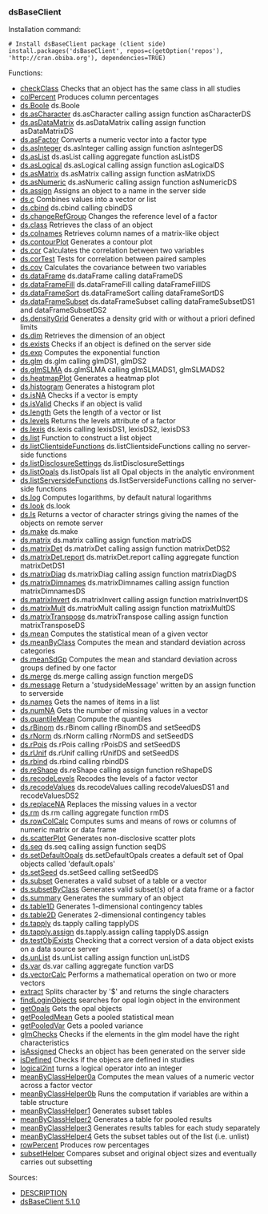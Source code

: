 

### dsBaseClient

Installation command:

	# Install dsBaseClient package (client side)
	install.packages('dsBaseClient', repos=c(getOption('repos'), 'http://cran.obiba.org'), dependencies=TRUE)

Functions:


* [checkClass](checkClass.html) Checks that an object has the same class in all studies
* [colPercent](colPercent.html) Produces column percentages
* [ds.Boole](ds.Boole.html) ds.Boole
* [ds.asCharacter](ds.asCharacter.html) ds.asCharacter calling assign function asCharacterDS
* [ds.asDataMatrix](ds.asDataMatrix.html) ds.asDataMatrix calling assign function asDataMatrixDS
* [ds.asFactor](ds.asFactor.html) Converts a numeric vector into a factor type
* [ds.asInteger](ds.asInteger.html) ds.asInteger calling assign function asIntegerDS
* [ds.asList](ds.asList.html) ds.asList calling aggregate function asListDS
* [ds.asLogical](ds.asLogical.html) ds.asLogical calling assign function asLogicalDS
* [ds.asMatrix](ds.asMatrix.html) ds.asMatrix calling assign function asMatrixDS
* [ds.asNumeric](ds.asNumeric.html) ds.asNumeric calling assign function asNumericDS
* [ds.assign](ds.assign.html) Assigns an object to a name in the server side
* [ds.c](ds.c.html) Combines values into a vector or list
* [ds.cbind](ds.cbind.html) ds.cbind calling cbindDS
* [ds.changeRefGroup](ds.changeRefGroup.html) Changes the reference level of a factor
* [ds.class](ds.class.html) Retrieves the class of an object
* [ds.colnames](ds.colnames.html) Retrieves column names of a matrix-like object
* [ds.contourPlot](ds.contourPlot.html) Generates a contour plot
* [ds.cor](ds.cor.html) Calculates the correlation between two variables
* [ds.corTest](ds.corTest.html) Tests for correlation between paired samples
* [ds.cov](ds.cov.html) Calculates the covariance between two variables
* [ds.dataFrame](ds.dataFrame.html) ds.dataFrame calling dataFrameDS
* [ds.dataFrameFill](ds.dataFrameFill.html) ds.dataFrameFill calling dataFrameFillDS
* [ds.dataFrameSort](ds.dataFrameSort.html) ds.dataFrameSort calling dataFrameSortDS
* [ds.dataFrameSubset](ds.dataFrameSubset.html) ds.dataFrameSubset calling dataFrameSubsetDS1 and dataFrameSubsetDS2
* [ds.densityGrid](ds.densityGrid.html) Generates a density grid with or without a priori defined limits
* [ds.dim](ds.dim.html) Retrieves the dimension of an object
* [ds.exists](ds.exists.html) Checks if an object is defined on the server side
* [ds.exp](ds.exp.html) Computes the exponential function
* [ds.glm](ds.glm.html) ds.glm calling glmDS1, glmDS2
* [ds.glmSLMA](ds.glmSLMA.html) ds.glmSLMA calling glmSLMADS1, glmSLMADS2
* [ds.heatmapPlot](ds.heatmapPlot.html) Generates a heatmap plot
* [ds.histogram](ds.histogram.html) Generates a histogram plot
* [ds.isNA](ds.isNA.html) Checks if a vector is empty
* [ds.isValid](ds.isValid.html) Checks if an object is valid
* [ds.length](ds.length.html) Gets the length of a vector or list
* [ds.levels](ds.levels.html) Returns the levels attribute of a factor
* [ds.lexis](ds.lexis.html) ds.lexis calling lexisDS1, lexisDS2, lexisDS3
* [ds.list](ds.list.html) Function to construct a list object
* [ds.listClientsideFunctions](ds.listClientsideFunctions.html) ds.listClientsideFunctions calling no server-side functions
* [ds.listDisclosureSettings](ds.listDisclosureSettings.html) ds.listDisclosureSettings
* [ds.listOpals](ds.listOpals.html) ds.listOpals list all Opal objects in the analytic environment
* [ds.listServersideFunctions](ds.listServersideFunctions.html) ds.listServersideFunctions calling no server-side functions
* [ds.log](ds.log.html) Computes logarithms, by default natural logarithms
* [ds.look](ds.look.html) ds.look
* [ds.ls](ds.ls.html) Returns a vector of character strings giving the names of the objects on remote server
* [ds.make](ds.make.html) ds.make
* [ds.matrix](ds.matrix.html) ds.matrix calling assign function matrixDS
* [ds.matrixDet](ds.matrixDet.html) ds.matrixDet calling assign function matrixDetDS2
* [ds.matrixDet.report](ds.matrixDet.report.html) ds.matrixDet.report calling aggregate function matrixDetDS1
* [ds.matrixDiag](ds.matrixDiag.html) ds.matrixDiag calling assign function matrixDiagDS
* [ds.matrixDimnames](ds.matrixDimnames.html) ds.matrixDimnames calling assign function matrixDimnamesDS
* [ds.matrixInvert](ds.matrixInvert.html) ds.matrixInvert calling assign function matrixInvertDS
* [ds.matrixMult](ds.matrixMult.html) ds.matrixMult calling assign function matrixMultDS
* [ds.matrixTranspose](ds.matrixTranspose.html) ds.matrixTranspose calling assign function matrixTransposeDS
* [ds.mean](ds.mean.html) Computes the statistical mean of a given vector
* [ds.meanByClass](ds.meanByClass.html) Computes the mean and standard deviation across categories
* [ds.meanSdGp](ds.meanSdGp.html) Computes the mean and standard deviation across groups defined by one factor
* [ds.merge](ds.merge.html) ds.merge calling assign function mergeDS
* [ds.message](ds.message.html) Return a 'studysideMessage' written by an assign function to serverside
* [ds.names](ds.names.html) Gets the names of items in a list
* [ds.numNA](ds.numNA.html) Gets the number of missing values in a vector
* [ds.quantileMean](ds.quantileMean.html) Compute the quantiles
* [ds.rBinom](ds.rBinom.html) ds.rBinom calling rBinomDS and setSeedDS
* [ds.rNorm](ds.rNorm.html) ds.rNorm calling rNormDS and setSeedDS
* [ds.rPois](ds.rPois.html) ds.rPois calling rPoisDS and setSeedDS
* [ds.rUnif](ds.rUnif.html) ds.rUnif calling rUnifDS and setSeedDS
* [ds.rbind](ds.rbind.html) ds.rbind calling rbindDS
* [ds.reShape](ds.reShape.html) ds.reShape calling assign function reShapeDS
* [ds.recodeLevels](ds.recodeLevels.html) Recodes the levels of a factor vector
* [ds.recodeValues](ds.recodeValues.html) ds.recodeValues calling recodeValuesDS1 and recodeValuesDS2
* [ds.replaceNA](ds.replaceNA.html) Replaces the missing values in a vector
* [ds.rm](ds.rm.html) ds.rm calling aggregate function rmDS
* [ds.rowColCalc](ds.rowColCalc.html) Computes sums and means of rows or columns of numeric matrix or data frame
* [ds.scatterPlot](ds.scatterPlot.html) Generates non-disclosive scatter plots
* [ds.seq](ds.seq.html) ds.seq calling assign function seqDS
* [ds.setDefaultOpals](ds.setDefaultOpals.html) ds.setDefaultOpals creates a default set of Opal objects called 'default.opals'
* [ds.setSeed](ds.setSeed.html) ds.setSeed calling setSeedDS
* [ds.subset](ds.subset.html) Generates a valid subset of a table or a vector
* [ds.subsetByClass](ds.subsetByClass.html) Generates valid subset(s) of a data frame or a factor
* [ds.summary](ds.summary.html) Generates the summary of an object
* [ds.table1D](ds.table1D.html) Generates 1-dimensional contingency tables
* [ds.table2D](ds.table2D.html) Generates 2-dimensional contingency tables
* [ds.tapply](ds.tapply.html) ds.tapply calling tapplyDS
* [ds.tapply.assign](ds.tapply.assign.html) ds.tapply.assign calling tapplyDS.assign
* [ds.testObjExists](ds.testObjExists.html) Checking that a correct version of a data object exists on a data source server
* [ds.unList](ds.unList.html) ds.unList calling assign function unListDS
* [ds.var](ds.var.html) ds.var calling aggregate function varDS
* [ds.vectorCalc](ds.vectorCalc.html) Performs a mathematical operation on two or more vectors
* [extract](extract.html) Splits character by '$' and returns the single characters
* [findLoginObjects](findLoginObjects.html) searches for opal login object in the environment
* [getOpals](getOpals.html) Gets the opal objects
* [getPooledMean](getPooledMean.html) Gets a pooled statistical mean
* [getPooledVar](getPooledVar.html) Gets a pooled variance
* [glmChecks](glmChecks.html) Checks if the elements in the glm model have the right characteristics
* [isAssigned](isAssigned.html) Checks an object has been generated on the server side
* [isDefined](isDefined.html) Checks if the objecs are defined in studies
* [logical2int](logical2int.html) turns a logical operator into an integer
* [meanByClassHelper0a](meanByClassHelper0a.html) Computes the mean values of a numeric vector across a factor vector
* [meanByClassHelper0b](meanByClassHelper0b.html) Runs the computation if variables are within a table structure
* [meanByClassHelper1](meanByClassHelper1.html) Generates subset tables
* [meanByClassHelper2](meanByClassHelper2.html) Generates a table for pooled results
* [meanByClassHelper3](meanByClassHelper3.html) Generates results tables for each study separately
* [meanByClassHelper4](meanByClassHelper4.html) Gets the subset tables out of the list (i.e. unlist)
* [rowPercent](rowPercent.html) Produces row percentages
* [subsetHelper](subsetHelper.html) Compares subset and original object sizes and eventually carries out subsetting

Sources:

* [DESCRIPTION](https://raw.github.com/datashield/dsBaseClient/5.1.0/DESCRIPTION)
* [dsBaseClient 5.1.0](https://github.com/datashield/dsBaseClient/tree/5.1.0)
